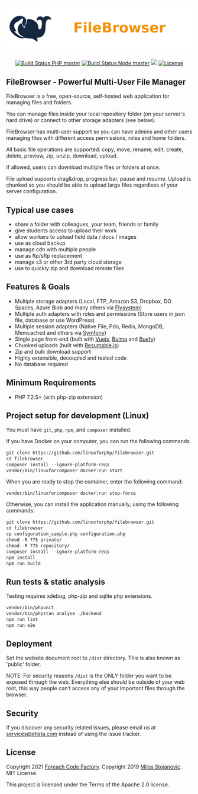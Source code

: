 <p align="center">
    <img src="https://raw.githubusercontent.com/linuxforphp/filebrowser/master/dist/img/logo.png">
</p>

<p align="center">
    <a href="https://github.com/linuxforphp/filebrowser/actions"><img src="https://github.com/linuxforphp/filebrowser/workflows/PHP/badge.svg?branch=master" alt="Build Status PHP master"></a>
    <a href="https://github.com/linuxforphp/filebrowser/actions"><img src="https://github.com/linuxforphp/filebrowser/workflows/Node/badge.svg?branch=master" alt="Build Status Node master"></a>
    <a href="https://codecov.io/gh/linuxforphp/filebrowser"><img src="https://codecov.io/gh/linuxforphp/filebrowser/branch/master/graph/badge.svg?token=X4QTVJLTF0"/></a>
    <a href="https://opensource.org/licenses/Apache-2.0"><img src="https://img.shields.io/badge/Apache-2.0-green.svg" alt="License"></a>
</p>


## FileBrowser - Powerful Multi-User File Manager

FileBrowser is a free, open-source, self-hosted web application for managing files and folders.

You can manage files inside your local repository folder (on your server's hard drive) or connect to other storage adapters (see below).

FileBrowser has multi-user support so you can have admins and other users managing files with different access permissions, roles and home folders.

All basic file operations are supported: copy, move, rename, edit, create, delete, preview, zip, unzip, download, upload.

If allowed, users can download multiple files or folders at once.

File upload supports drag&drop, progress bar, pause and resume. Upload is chunked so you should be able to upload large files regardless of your server configuration.

## Typical use cases
- share a folder with colleagues, your team, friends or family
- give students access to upload their work
- allow workers to upload field data / docs / images
- use as cloud backup
- manage cdn with multiple people
- use as ftp/sftp replacement
- manage s3 or other 3rd party cloud storage
- use to quickly zip and download remote files

## Features & Goals
- Multiple storage adapters (Local, FTP, Amazon S3, Dropbox, DO Spaces, Azure Blob and many others via [Flysystem](https://github.com/thephpleague/flysystem))
- Multiple auth adapters with roles and permissions (Store users in json file, database or use WordPress)
- Multiple session adapters (Native File, Pdo, Redis, MongoDB, Memcached and others via [Symfony](https://github.com/symfony/symfony/tree/4.4/src/Symfony/Component/HttpFoundation/Session/Storage/Handler))
- Single page front-end (built with [Vuejs](https://github.com/vuejs/vue), [Bulma](https://github.com/jgthms/bulma) and [Buefy](https://github.com/buefy/buefy))
- Chunked uploads (built with [Resumable.js](https://github.com/23/resumable.js))
- Zip and bulk download support
- Highly extensible, decoupled and tested code
- No database required

## Minimum Requirements
- PHP 7.2.5+ (with php-zip extension)

## Project setup for development (Linux)

You must have `git`, `php`, `npm`, and `composer` installed.

If you have Docker on your computer, you can run the following commands

```
git clone https://github.com/linuxforphp/filebrowser.git
cd filebrowser
composer install --ignore-platform-reqs
vendor/bin/linuxforcomposer docker:run start
```

When you are ready to stop the container, enter the following command:

```
vendor/bin/linuxforcomposer docker:run stop-force
```

Otherwise, you can install the application manually, using the following commands:

```
git clone https://github.com/linuxforphp/filebrowser.git
cd filebrowser
cp configuration_sample.php configuration.php
chmod -R 775 private/
chmod -R 775 repository/
composer install --ignore-platform-reqs
npm install
npm run build
```

## Run tests & static analysis

Testing requires xdebug, php-zip and sqlite php extensions.

```
vendor/bin/phpunit
vendor/bin/phpstan analyse ./backend
npm run lint
npm run e2e
```

## Deployment

Set the website document root to `/dist` directory. This is also known as 'public' folder.

NOTE: For security reasons `/dist` is the ONLY folder you want to be exposed through the web. Everything else should be outside of your web root, this way people can’t access any of your important files through the browser.

## Security

If you discover any security related issues, please email us at services@etista.com instead of using the issue tracker.

## License

Copyright 2021 [Foreach Code Factory](https://etista.com/).
Copyright 2019 [Milos Stojanovic](https://github.com/alcalbg). MIT License.

This project is licensed under the Terms of the Apache 2.0 license.
